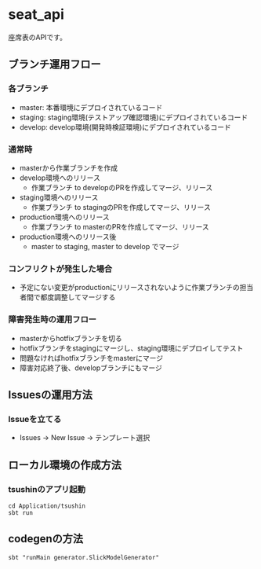 # seat_api
座席表のAPIです。

## ブランチ運用フロー
### 各ブランチ
* master: 本番環境にデプロイされているコード
* staging: staging環境(テストアップ確認環境)にデプロイされているコード
* develop: develop環境(開発時検証環境)にデプロイされているコード
### 通常時
- masterから作業ブランチを作成
- develop環境へのリリース
  - 作業ブランチ to developのPRを作成してマージ、リリース
- staging環境へのリリース
  - 作業ブランチ to stagingのPRを作成してマージ、リリース
- production環境へのリリース
  - 作業ブランチ to masterのPRを作成してマージ、リリース
- production環境へのリリース後
  - master to staging, master to develop でマージ

### コンフリクトが発生した場合
- 予定にない変更がproductionにリリースされないように作業ブランチの担当者間で都度調整してマージする

### 障害発生時の運用フロー
* masterからhotfixブランチを切る
* hotfixブランチをstagingにマージし、staging環境にデプロイしてテスト
* 問題なければhotfixブランチをmasterにマージ
* 障害対応終了後、developブランチにもマージ

## Issuesの運用方法
### Issueを立てる
- Issues → New Issue → テンプレート選択

## ローカル環境の作成方法

### tsushinのアプリ起動
```
cd Application/tsushin
sbt run
```
## codegenの方法
```
sbt "runMain generator.SlickModelGenerator"
```
